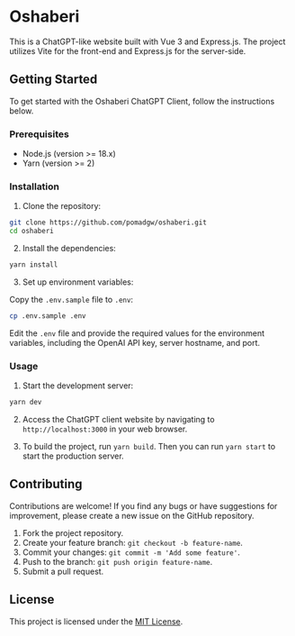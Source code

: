 # Oshaberi

This is a ChatGPT-like website built with Vue 3 and Express.js. The project utilizes Vite for the front-end and Express.js for the server-side.

## Getting Started

To get started with the Oshaberi ChatGPT Client, follow the instructions below.

### Prerequisites

- Node.js (version >= 18.x)
- Yarn (version >= 2)

### Installation

1. Clone the repository:

```bash
git clone https://github.com/pomadgw/oshaberi.git
cd oshaberi
```

2. Install the dependencies:

```bash
yarn install
```

3. Set up environment variables:

Copy the `.env.sample` file to `.env`:

```bash
cp .env.sample .env
```

Edit the `.env` file and provide the required values for the environment variables, including the OpenAI API key, server hostname, and port.

### Usage

1. Start the development server:

```bash
yarn dev
```

2. Access the ChatGPT client website by navigating to `http://localhost:3000` in your web browser.

3. To build the project, run `yarn build`. Then you can run `yarn start` to start the production server.

## Contributing

Contributions are welcome! If you find any bugs or have suggestions for improvement, please create a new issue on the GitHub repository.

1. Fork the project repository.
2. Create your feature branch: `git checkout -b feature-name`.
3. Commit your changes: `git commit -m 'Add some feature'`.
4. Push to the branch: `git push origin feature-name`.
5. Submit a pull request.

## License

This project is licensed under the [MIT License](LICENSE).
